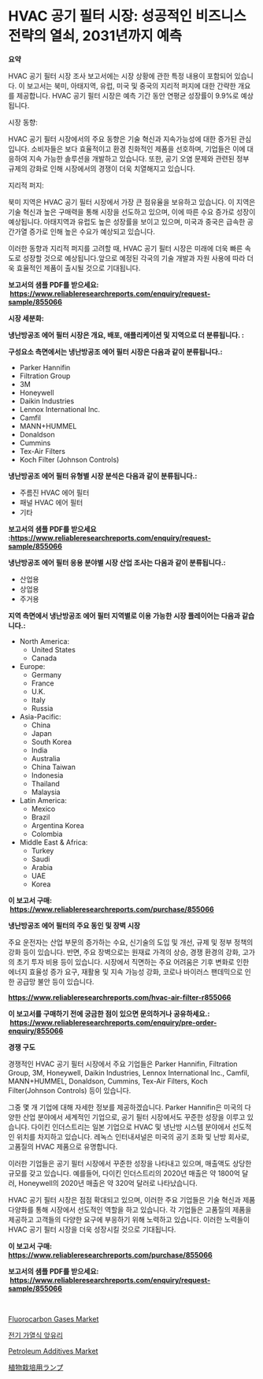 <p><h1>HVAC 공기 필터 시장: 성공적인 비즈니스 전략의 열쇠, 2031년까지 예측</h1></p><p><strong>요약</strong></p>
<p><p>HVAC 공기 필터 시장 조사 보고서에는 시장 상황에 관한 특정 내용이 포함되어 있습니다. 이 보고서는 북미, 아태지역, 유럽, 미국 및 중국의 지리적 퍼지에 대한 간략한 개요를 제공합니다. HVAC 공기 필터 시장은 예측 기간 동안 연평균 성장률이 9.9%로 예상됩니다.</p><p>시장 동향:</p><p>HVAC 공기 필터 시장에서의 주요 동향은 기술 혁신과 지속가능성에 대한 증가된 관심입니다. 소비자들은 보다 효율적이고 환경 친화적인 제품을 선호하며, 기업들은 이에 대응하여 지속 가능한 솔루션을 개발하고 있습니다. 또한, 공기 오염 문제와 관련된 정부 규제의 강화로 인해 시장에서의 경쟁이 더욱 치열해지고 있습니다.</p><p>지리적 퍼지:</p><p>북미 지역은 HVAC 공기 필터 시장에서 가장 큰 점유율을 보유하고 있습니다. 이 지역은 기술 혁신과 높은 구매력을 통해 시장을 선도하고 있으며, 이에 따른 수요 증가로 성장이 예상됩니다. 아태지역과 유럽도 높은 성장률을 보이고 있으며, 미국과 중국은 급속한 공간가열 증가로 인해 높은 수요가 예상되고 있습니다.</p><p>이러한 동향과 지리적 퍼지를 고려할 때, HVAC 공기 필터 시장은 미래에 더욱 빠른 속도로 성장할 것으로 예상됩니다.앞으로 예정된 각국의 기술 개발과 자원 사용에 따라 더욱 효율적인 제품이 출시될 것으로 기대됩니다.</p></p>
<p><strong>보고서의 샘플 PDF를 받으세요: &nbsp;<a href="https://www.reliableresearchreports.com/enquiry/request-sample/855066">https://www.reliableresearchreports.com/enquiry/request-sample/855066</a></strong></p>
<p><strong>시장 세분화:</strong></p>
<p><strong> 냉난방공조 에어 필터 시장은 개요, 배포, 애플리케이션 및 지역으로 더 분류됩니다. :</strong></p>
<p><strong>구성요소 측면에서는 냉난방공조 에어 필터 시장은 다음과 같이 분류됩니다.:</strong></p>
<p><ul><li>Parker Hannifin</li><li>Filtration Group</li><li>3M</li><li>Honeywell</li><li>Daikin Industries</li><li>Lennox International Inc.</li><li>Camfil</li><li>MANN+HUMMEL</li><li>Donaldson</li><li>Cummins</li><li>Tex-Air Filters</li><li>Koch Filter (Johnson Controls)</li></ul></p>
<p><strong> 냉난방공조 에어 필터 유형별 시장 분석은 다음과 같이 분류됩니다.:</strong></p>
<p><ul><li>주름진 HVAC 에어 필터</li><li>패널 HVAC 에어 필터</li><li>기타</li></ul></p>
<p><strong>보고서의 샘플 PDF를 받으세요 :<a href="https://www.reliableresearchreports.com/enquiry/request-sample/855066">https://www.reliableresearchreports.com/enquiry/request-sample/855066</a></strong></p>
<p><strong> 냉난방공조 에어 필터 응용 분야별 시장 산업 조사는 다음과 같이 분류됩니다.:</strong></p>
<p><ul><li>산업용</li><li>상업용</li><li>주거용</li></ul></p>
<p><strong>지역 측면에서 냉난방공조 에어 필터 지역별로 이용 가능한 시장 플레이어는 다음과 같습니다.:</strong></p>
<p><ul>
    <li>
        North America:
        <ul>
            <li>United States</li>
            <li>Canada</li>
        </ul>
    </li>
    <li>
        Europe:
        <ul>
            <li>Germany</li>
            <li>France</li>
            <li>U.K.</li>
            <li>Italy</li>
            <li>Russia</li>
        </ul>
    </li>
    <li>
        Asia-Pacific:
        <ul>
            <li>China</li>
            <li>Japan</li>
            <li>South Korea</li>
            <li>India</li>
            <li>Australia</li>
            <li>China Taiwan</li>
            <li>Indonesia</li>
            <li>Thailand</li>
            <li>Malaysia</li>
        </ul>
    </li>
    <li>
        Latin America:
        <ul>
            <li>Mexico</li>
            <li>Brazil</li>
            <li>Argentina Korea</li>
            <li>Colombia</li>
        </ul>
    </li>
    <li>
        Middle East & Africa:
        <ul>
            <li>Turkey</li>
            <li>Saudi</li>
            <li>Arabia</li>
            <li>UAE</li>
            <li>Korea</li>
        </ul>
    </li>
    </ul></p>
<p><strong>이 보고서 구매: &nbsp;<a href="https://www.reliableresearchreports.com/purchase/855066">https://www.reliableresearchreports.com/purchase/855066</a></strong></p>
<p><strong>냉난방공조 에어 필터의 주요 동인 및 장벽 시장</strong></p>
<p><p>주요 운전자는 산업 부문의 증가하는 수요, 신기술의 도입 및 개선, 규제 및 정부 정책의 강화 등이 있습니다. 반면, 주요 장벽으로는 원재료 가격의 상승, 경쟁 환경의 강화, 고가의 초기 투자 비용 등이 있습니다. 시장에서 직면하는 주요 어려움은 기후 변화로 인한 에너지 효율성 증가 요구, 재활용 및 지속 가능성 강화, 코로나 바이러스 팬데믹으로 인한 공급망 불안 등이 있습니다.</p></p>
<p><strong><a href="https://www.reliableresearchreports.com/hvac-air-filter-r855066">https://www.reliableresearchreports.com/hvac-air-filter-r855066</a></strong></p>
<p><strong>이 보고서를 구매하기 전에 궁금한 점이 있으면 문의하거나 공유하세요.: &nbsp;<a href="https://www.reliableresearchreports.com/enquiry/pre-order-enquiry/855066">https://www.reliableresearchreports.com/enquiry/pre-order-enquiry/855066</a></strong></p>
<p><strong>경쟁 구도</strong></p>
<p><p>경쟁적인 HVAC 공기 필터 시장에서 주요 기업들은 Parker Hannifin, Filtration Group, 3M, Honeywell, Daikin Industries, Lennox International Inc., Camfil, MANN+HUMMEL, Donaldson, Cummins, Tex-Air Filters, Koch Filter(Johnson Controls) 등이 있습니다.</p><p>그중 몇 개 기업에 대해 자세한 정보를 제공하겠습니다. Parker Hannifin은 미국의 다양한 산업 분야에서 세계적인 기업으로, 공기 필터 시장에서도 꾸준한 성장을 이루고 있습니다. 다이킨 인더스트리는 일본 기업으로 HVAC 및 냉난방 시스템 분야에서 선도적인 위치를 차지하고 있습니다. 레녹스 인터내셔널은 미국의 공기 조화 및 난방 회사로, 고품질의 HVAC 제품으로 유명합니다.</p><p>이러한 기업들은 공기 필터 시장에서 꾸준한 성장을 나타내고 있으며, 매출액도 상당한 규모를 갖고 있습니다. 예를들어, 다이킨 인더스트리의 2020년 매출은 약 1800억 달러, Honeywell의 2020년 매출은 약 320억 달러로 나타났습니다.</p><p>HVAC 공기 필터 시장은 점점 확대되고 있으며, 이러한 주요 기업들은 기술 혁신과 제품 다양화를 통해 시장에서 선도적인 역할을 하고 있습니다. 각 기업들은 고품질의 제품을 제공하고 고객들의 다양한 요구에 부응하기 위해 노력하고 있습니다. 이러한 노력들이 HVAC 공기 필터 시장을 더욱 성장시킬 것으로 기대됩니다.</p></p>
<p><strong>이 보고서 구매: &nbsp; <a href="https://www.reliableresearchreports.com/purchase/855066">https://www.reliableresearchreports.com/purchase/855066</a></strong></p>
<p><strong>보고서의 샘플 PDF를 받으세요: &nbsp;<a href="https://www.reliableresearchreports.com/enquiry/request-sample/855066">https://www.reliableresearchreports.com/enquiry/request-sample/855066</a></strong><strong></strong></p>
<p>&nbsp;</p>
<p><p><a href="https://www.linkedin.com/pulse/fluorocarbon-gases-market-research-report-reveals-jfbpf?trackingId=jFDsrOGpHM556RjJ6KdkjQ%3D%3D">Fluorocarbon Gases Market</a></p><p><a href="https://github.com/Maeennan456456/Market-Research-Report-List-1/blob/main/693638016713.md">전기 가열식 앞유리</a></p><p><a href="https://www.linkedin.com/pulse/petroleum-additives-market-centers-aspects-growth-6zy2f?trackingId=6Wc4tuhbA1wErZjU7h5W6g%3D%3D">Petroleum Additives Market</a></p><p><a href="https://github.com/NashBeahan2023/Market-Research-Report-List-1/blob/main/314046318223.md">植物栽培用ランプ</a></p></p>